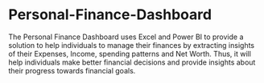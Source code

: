 # Personal-Finance-Dashboard
The Personal Finance Dashboard uses Excel and Power BI to provide a solution to help  individuals to manage their finances by extracting insights of their Expenses, Income,  spending patterns and Net Worth. Thus, it will help individuals make better financial  decisions and provide insights about their progress towards financial goals.
